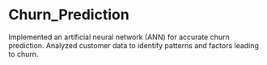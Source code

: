 # Churn_Prediction
Implemented an artificial neural network (ANN) for accurate churn prediction. Analyzed customer data to identify patterns and factors leading to churn. 
